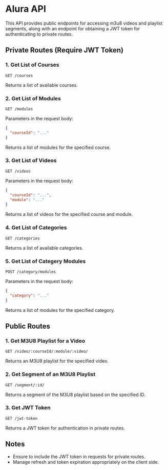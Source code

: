 # Alura API

This API provides public endpoints for accessing m3u8 videos and playlist segments, along with an endpoint for obtaining a JWT token for authenticating to private routes.

## Private Routes (Require JWT Token)

### 1. Get List of Courses

`GET /courses`

Returns a list of available courses.

### 2. Get List of Modules

`GET /modules`

Parameters in the request body:

```json
{
  "courseId": "..."
}
```

Returns a list of modules for the specified course.

### 3. Get List of Videos

`GET /videos`

Parameters in the request body:

```json
{
  "courseId": "...",
  "module": "..."
}
```

Returns a list of videos for the specified course and module.

### 4. Get List of Categories

`GET /categories`

Returns a list of available categories.

### 5. Get List of Categery Modules

`POST /category/modules`

Parameters in the request body:

```json
{
  "category": "..."
}
```

Returns a list of modules for the specified category.

## Public Routes

### 1. Get M3U8 Playlist for a Video

`GET /video/:courseId/:module/:video/`

Returns an M3U8 playlist for the specified video.

### 2. Get Segment of an M3U8 Playlist

`GET /segment/:id/`

Returns a segment of the M3U8 playlist based on the specified ID.

### 3. Get JWT Token

`GET /jwt-token`

Returns a JWT token for authentication in private routes.

## Notes

- Ensure to include the JWT token in requests for private routes.
- Manage refresh and token expiration appropriately on the client side.
